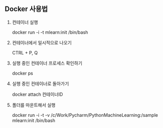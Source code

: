 ## Docker 사용법

1. 컨테이너 실행

    docker run -i -t mlearn:init /bin/bash

2. 컨테이너에서 일시적으로 나오기

    CTRL + P, Q

3. 실행 중인 컨테이너 프로세스 확인하기

    docker ps

4. 실행 중인 컨테이너로 돌아가기

    docker attach 컨테이너ID

5. 폴더를 마운트해서 실행

    docker run -i -t -v /c/Work/Pycharm/PythonMachineLearning:/sample mlearn:init /bin/bash
